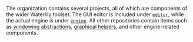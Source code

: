 The organization contains several projects, all of which are components of the wider Waterlily toolset. The GUI editor is included under [`editor`](), while the actual engine is under [`engine`](https://github.com/waterlily-team/engine). All other repositories contain items such as [windowing abstractions](https://github.com/waterlily-team/window), [graphical helpers](https://github.com/waterlily-team/vulkan), and other engine-related components.
